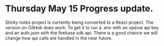 # Thursday May 15 Progress update.
Sticky notes project is currently being converted to a React project. The version on GitHub does work. To get it to run a .env with an openai api key and an auth.json with the firebase sdk api. There is a good chance we will change how api calls are handled in the near future. 
